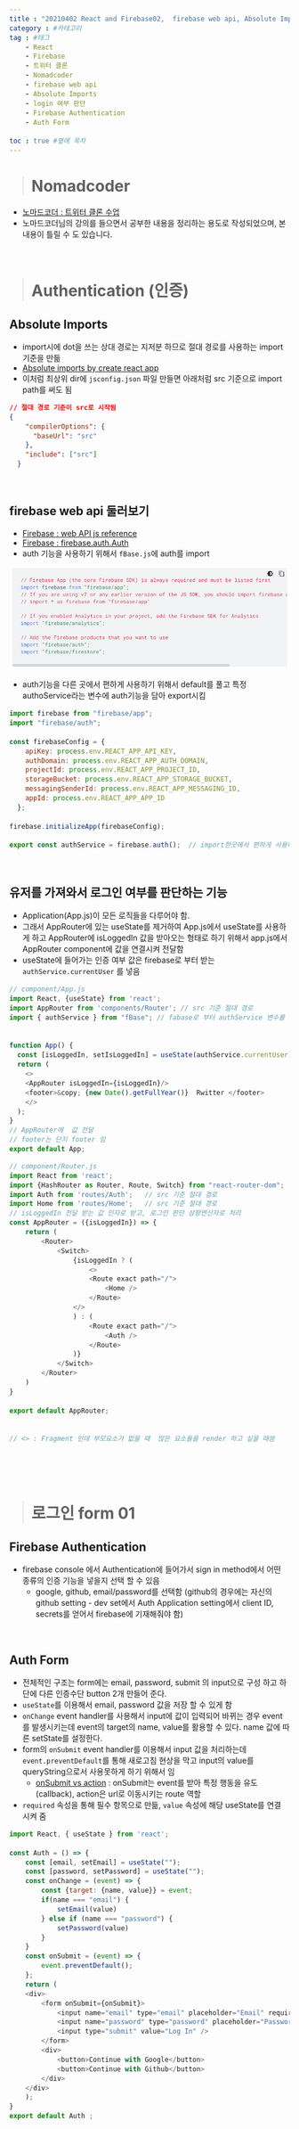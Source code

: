 ```yaml
---
title : "20210402 React and Firebase02,  firebase web api, Absolute Imports, login 여부 판단, Firebase Authentication, Auth Form  Nomadcoder  " #제목
category : #카테고리
tag : #태그
    - React
    - Firebase
    - 트위터 클론
    - Nomadcoder
    - firebase web api
    - Absolute Imports
    - login 여부 판단
    - Firebase Authentication
    - Auth Form
   
toc : true #옆에 목차
---
```


># Nomadcoder

- [노마드코더 : 트위터 클론 수업](https://nomadcoders.co/nwitter)
- 노마드코더님의 강의를 들으면서 공부한 내용을 정리하는 용도로 작성되었으며, 본내용이 틀릴 수 도 있습니다.

<br>

># Authentication (인증)

## Absolute Imports
  - import시에 dot을 쓰는 상대 경로는 지저분 하므로 절대 경로를 사용하는 import 기준을 만듦
  - [Absolute imports by create react app](https://create-react-app.dev/docs/importing-a-component/)
  - 이처럼 최상위 dir에 `jsconfig.json` 파일 만들면 아래처럼 src 기준으로 import path를 써도 됨

``` json
// 절대 경로 기준이 src로 시작됨
{
    "compilerOptions": {
      "baseUrl": "src"
    },
    "include": ["src"]
  }
```

<br>

## firebase web api 둘러보기

  - [Firebase : web API js reference](https://firebase.google.com/docs/reference/js)
  - [Firebase : firebase.auth.Auth](https://firebase.google.com/docs/reference/js/firebase.auth.Auth)
  - auth 기능을 사용하기 위해서 `fBase.js`에 auth를 import

<img src="../assets/img/import_firebase.png">

  - auth기능을 다른 곳에서 편하게 사용하기 위해서 default를 풀고 특정 authoService라는 변수에 auth기능을 담아 export시킴 

``` js
import firebase from "firebase/app";
import "firebase/auth";

const firebaseConfig = {
    apiKey: process.env.REACT_APP_API_KEY,
    authDomain: process.env.REACT_APP_AUTH_DOMAIN,
    projectId: process.env.REACT_APP_PROJECT_ID,
    storageBucket: process.env.REACT_APP_STORAGE_BUCKET,
    messagingSenderId: process.env.REACT_APP_MESSAGING_ID,
    appId: process.env.REACT_APP_APP_ID
  };

firebase.initializeApp(firebaseConfig);

export const authService = firebase.auth();  // import한곳에서 편하게 사용하기 위해서
```

<br>

## 유저를 가져와서 로그인 여부를 판단하는 기능

- Application(App.js)이 모든 로직들을 다루어야 함. 
- 그래서 AppRouter에 있는 useState를 제거하여 App.js에서 useState를 사용하게 하고 AppRouter에  isLoggedIn 값을 받아오는 형태로 하기 위해서 app.js에서 AppRouter component에 값을 연결시켜 전달함
- useState에 들어가는 인증 여부 값은 firebase로 부터 받는 `authService.currentUser` 를 넣음



``` js
// component/App.js
import React, {useState} from 'react';
import AppRouter from 'components/Router'; // src 기준 절대 경로
import { authService } from "fBase"; // fabase로 부터 authService 변수를 받아 편하게 사용


function App() {
  const [isLoggedIn, setIsLoggedIn] = useState(authService.currentUser); // firebase의 인증 값 셋팅
  return (
    <>
    <AppRouter isLoggedIn={isLoggedIn}/> 
    <footer>&copy; {new Date().getFullYear()}  Rwitter </footer>
    </>
  );
}
// AppRouter에  값 전달
// footer는 단지 footer 임
export default App;
```

``` js
// component/Router.js
import React from 'react';
import {HashRouter as Router, Route, Switch} from "react-router-dom";
import Auth from 'routes/Auth';   // src 기준 절대 경로 
import Home from 'routes/Home';   // src 기준 절대 경로
// isLoggedIn 전달 받는 값 인자로 받고, 로그인 판단 삼항연산자로 처리
const AppRouter = ({isLoggedIn}) => {
    return (
        <Router>
            <Switch>
                {isLoggedIn ? (
                    <>
                    <Route exact path="/">
                        <Home />
                    </Route>
                </> 
                ) : (
                    <Route exact path="/">
                        <Auth />
                    </Route>
                )}
            </Switch>
        </Router>
    )
}

export default AppRouter; 


// <> : Fragment 인데 부모요소가 없을 때  많은 요소들을 render 하고 싶을 때씀
```

<br>
<br>
<br>

># 로그인 form 01

## Firebase Authentication

- firebase console  에서 Authentication에 들어가서 sign in method에서 어떤 종류의 인증 기능을 넣을지 선택 할 수 있음
  - google, github, email/password를 선택함 (github의 경우에는 자신의 github setting - dev set에서 Auth Application setting에서 client ID, secrets를 얻어서 firebase에 기재해줘야 함)

<br>

## Auth Form

- 전체적인 구조는 form에는 email, password, submit 의 input으로 구성 하고 하단에 다른 인증수단 button 2개 만들어 준다.
- `useState`를 이용해서 email, password 값을 저장 할 수 있게 함
- `onChange` event handler를 사용해서 input에 값이 입력되어 바뀌는 경우 event를 발생시키는데 event의 target의 name, value를 활용할 수 있다. name 값에 따른 setState를 설정한다.
- form의 `onSubmit` event handler를 이용해서 input 값을 처리하는데 `event.preventDefault`를 통해 새로고침 현상을 막고 input의 value를 queryString으로서 사용못하게 하기 위해서 임
  - [onSubmit vs action](https://penguingoon.tistory.com/188) : onSubmit는 event를 받아 특정 행동을 유도(callback), action은 url로 이동시키는 route 역할
- `required` 속성을 통해 필수 항목으로 만듦, `value` 속성에 해당 useState를 연결 시켜 줌

``` js
import React, { useState } from 'react';

const Auth = () => {
    const [email, setEmail] = useState("");
    const [password, setPassword] = useState("");
    const onChange = (event) => {
        const {target: {name, value}} = event;
        if(name === "email") {
            setEmail(value)
        } else if (name === "password") {
            setPassword(value)
        }
    }
    const onSubmit = (event) => {
        event.preventDefault();
    };
    return (
    <div>
        <form onSubmit={onSubmit}>
            <input name="email" type="email" placeholder="Email" required value={email} onChange={onChange}/>
            <input name="password" type="password" placeholder="Password" required value={password} onChange={onChange}/>
            <input type="submit" value="Log In" />
        </form>
        <div>
            <button>Continue with Google</button>
            <button>Continue with Github</button>
        </div>
    </div>
    );
}
export default Auth ;
```


